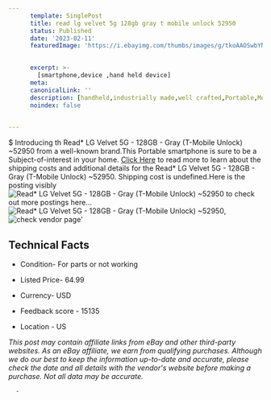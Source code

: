```yaml
---
      template: SinglePost
      title: read lg velvet 5g 128gb gray t mobile unlock 52950
      status: Published
      date: '2023-02-11'
      featuredImage: 'https://i.ebayimg.com/thumbs/images/g/tkoAAOSwbYNj5QOJ/s-l225.jpg'
       

      excerpt: >-
        [smartphone,device ,hand held device]
      meta:
      canonicalLink: ''
      description: [handheld,industrially made,well crafted,Portable,Mobile,Compact,Convenient,Lightweight,Maneuverable,Man-portable,Miniature,Carriable,Hand-held,Light,Holdable,Transportable,Mobile device,Pocket-sized,On-the-go,Wireless,Cordless,Compact size,Convenient size, smartphone,device ,hand held device]
      noindex: false
      

---
```

$
      Introducing th Read* LG Velvet 5G - 128GB - Gray (T-Mobile Unlock) ~52950 from a well-known brand.This Portable smartphone is sure to be a Subject-of-interest in your home. [Click Here](https://www.ebay.com/itm/325529476465?hash=item4bcb119d71%3Ag%3AtkoAAOSwbYNj5QOJ&mkevt=1&mkcid=1&mkrid=711-53200-19255-0&campid=%253CePNCampaignId%253E&customid=%253CreferenceId%253E&toolid=10049) to read more to learn about the shipping costs and additional details for the Read* LG Velvet 5G - 128GB - Gray (T-Mobile Unlock) ~52950. Shipping cost is undefined.Here is the posting visibly ![Read* LG Velvet 5G - 128GB - Gray (T-Mobile Unlock) ~52950](https://i.ebayimg.com/thumbs/images/g/tkoAAOSwbYNj5QOJ/s-l225.jpg) to check out more postings here... ![Read* LG Velvet 5G - 128GB - Gray (T-Mobile Unlock) ~52950](https://i.ebayimg.com/images/g/tkoAAOSwbYNj5QOJ/s-l1600.jpg), ![check vendor page](https://origin-galleryplus.ebayimg.com/ws/web/325529476465_2_0_1/225x225.jpg,https://origin-galleryplus.ebayimg.com/ws/web/325529476465_3_0_1/225x225.jpg)'

      

 ## Technical Facts 



     
      

 - Condition- For parts or not working 


      

 - Listed Price- 64.99 


      

 - Currency- USD 


      

 - Feedback score - 15135 


      

 - Location - US 


      
      

 *_This post may contain affiliate links from eBay and other third-party websites. As an eBay affiliate, we earn from qualifying purchases. Although we do our best to keep the information up-to-date and accurate, please check the date and all details with the vendor's website before making a purchase. Not all data may be accurate._*




      -
